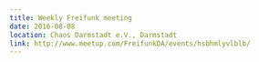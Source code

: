 ```yaml
---
title: Weekly Freifunk meeting
date: 2016-08-08
location: Chaos Darmstadt e.V., Darmstadt
link: http://www.meetup.com/FreifunkDA/events/hsbhmlyvlblb/
---
```

